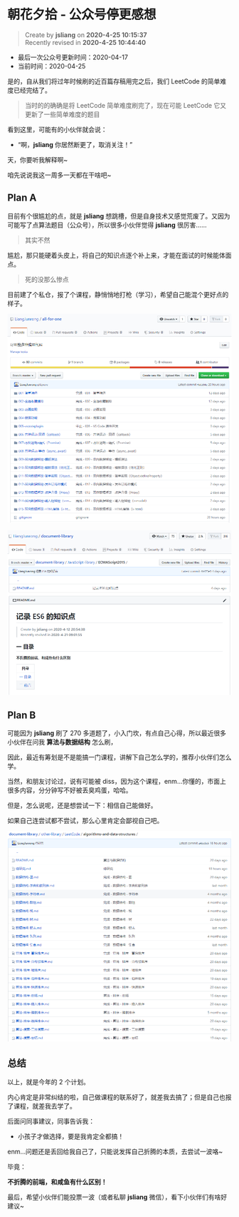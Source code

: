 朝花夕拾 - 公众号停更感想
===

> Create by **jsliang** on **2020-4-25 10:15:37**  
> Recently revised in **2020-4-25 10:44:40**

* 最后一次公众号更新时间：2020-04-17
* 当前时间：2020-04-25

是的，自从我们将过年时候刷的近百篇存稿用完之后，我们 LeetCode 的简单难度已经完结了。

> 当时的的确确是将 LeetCode 简单难度刷完了，现在可能 LeetCode 它又更新了一些简单难度的题目

看到这里，可能有的小伙伴就会说：

* “啊，**jsliang** 你居然断更了，取消关注！”

天，你要听我解释啊~

咱先说说我这一周多一天都在干啥吧~

## Plan A

目前有个很尴尬的点，就是 **jsliang** 想跳槽，但是自身技术又感觉荒废了。又因为可能写了点算法题目（公众号），所以很多小伙伴觉得 **jsliang** 很厉害……

> 其实不然

尴尬，那只能硬着头皮上，将自己的知识点逐个补上来，才能在面试的时候能体面点。

> 死的没那么惨点

目前建了个私仓，报了个课程，静悄悄地打枪（学习），希望自己能混个更好点的样子。

![图](../../../public-repertory/img/other-monologue-2020-04-25-1.png)

![图](../../../public-repertory/img/other-monologue-2020-04-25-2.png)

## Plan B

可能因为 **jsliang** 刷了 270 多道题了，小入门坎，有点自己心得，所以最近很多小伙伴在问我 **算法与数据结构** 怎么刷，

因此，最近有筹划是不是能搞一门课程，讲解下自己怎么学的，推荐小伙伴们怎么学。

当然，和朋友讨论过，说有可能被 diss，因为这个课程，enm...你懂的，市面上很多内容，分分钟写不好被丢臭鸡蛋，哈哈。

但是，怎么说呢，还是想尝试一下：相信自己能做好。

如果自己连尝试都不尝试，那么心里肯定会鄙视自己吧。

![图](../../../public-repertory/img/other-monologue-2020-04-25-3.png)

## 总结

以上，就是今年的 2 个计划。

内心肯定是非常纠结的啦，自己做课程的联系好了，就差我去搞了；但是自己也报了课程，就差我去学了。

后面问同事建议，同事告诉我：

* 小孩子才做选择，要是我肯定全都搞！

enm...问题还是丢回给我自己了，只能说发挥自己折腾的本质，去尝试一波咯~

毕竟：

**不折腾的前端，和咸鱼有什么区别！**

最后，希望小伙伴们能投票一波（或者私聊 **jsliang** 微信），看下小伙伴们有啥好建议~

